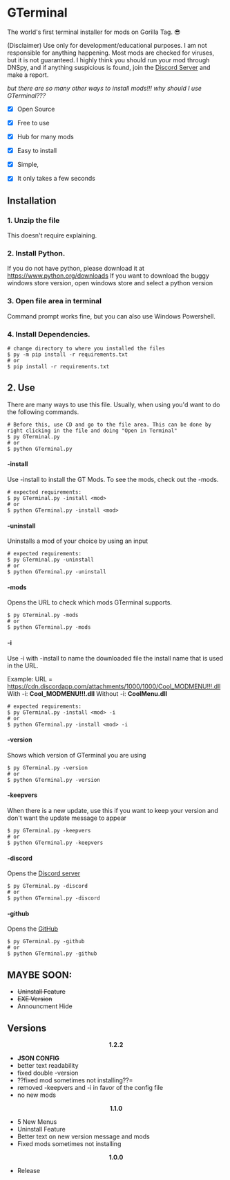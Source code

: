 # GTerminal
The world's first terminal installer for mods on Gorilla Tag. 😎

(Disclaimer) Use only for development/educational purposes. I am not responsible for anything happening.
Most mods are checked for viruses, but it is not guaranteed. I highly think you should run your mod through DNSpy, and if anything suspicious is found, join the <a href="https://discord.gg/Fa36fvAdXE">Discord Server</a> and make a report.

*but there are so many other ways to install mods!!! why should I use GTerminal???*
- [x] Open Source
- [x] Free to use
- [x] Hub for many mods
- [x] Easy to install
- [x] Simple, 
- [x] It only takes a few seconds


## Installation
### 1. Unzip the file
This doesn't require explaining.

### 2. Install Python.
If you do not have python, please download it at https://www.python.org/downloads
If you want to download the buggy windows store version, open windows store and select a python version

### 3. Open file area in terminal
Command prompt works fine, but you can also use Windows Powershell.

### 4. Install Dependencies.
```console
# change directory to where you installed the files
$ py -m pip install -r requirements.txt
# or
$ pip install -r requirements.txt
```

## 2. Use
There are many ways to use this file. Usually, when using you'd want to do the following commands.
```console
# Before this, use CD and go to the file area. This can be done by right clicking in the file and doing "Open in Terminal"
$ py GTerminal.py
# or
$ python GTerminal.py
```

#### -install
Use -install to install the GT Mods. To see the mods, check out the -mods.
```console
# expected requirements:
$ py GTerminal.py -install <mod>
# or
$ python GTerminal.py -install <mod>
```
#### -uninstall
Uninstalls a mod of your choice by using an input
```console
# expected requirements:
$ py GTerminal.py -uninstall
# or
$ python GTerminal.py -uninstall
```
#### -mods
Opens the URL to check which mods GTerminal supports.
```console
$ py GTerminal.py -mods
# or
$ python GTerminal.py -mods
```
#### -i
Use -i with -install to name the downloaded file the install name that is used in the URL.

Example:
URL = https://cdn.discordapp.com/attachments/1000/1000/Cool_MODMENU!!!.dll
With -i:
**Cool_MODMENU!!!.dll**
Without -i:
**CoolMenu.dll**
```console
# expected requirements:
$ py GTerminal.py -install <mod> -i
# or
$ python GTerminal.py -install <mod> -i
```
#### -version
Shows which version of GTerminal you are using
```console
$ py GTerminal.py -version
# or
$ python GTerminal.py -version
```
#### -keepvers
When there is a new update, use this if you want to keep your version and don't want the update message to appear
```console
$ py GTerminal.py -keepvers
# or
$ python GTerminal.py -keepvers
```
#### -discord
Opens the <a href="https://discord.gg/Fa36fvAdXE">Discord server</a>
```console
$ py GTerminal.py -discord
# or
$ python GTerminal.py -discord
```
#### -github
Opens the <a href="https://github.com/Silentious/GTerminal">GitHub</a>
```console
$ py GTerminal.py -github
# or
$ python GTerminal.py -github
```

## MAYBE SOON:
- ~~Uninstall Feature~~
- ~~EXE Version~~
- Announcment Hide

## Versions

<div align="center">

**1.2.2**

</div>

- **JSON CONFIG**
- better text readability
- fixed double -version
- ??fixed mod sometimes not installing??=
- removed -keepvers and -i in favor of the config file
- no new mods

<div align="center">

**1.1.0**

</div>

- 5 New Menus
- Uninstall Feature
- Better text on new version message and mods
- Fixed mods sometimes not installing

<div align="center">

**1.0.0**

</div>

- Release
